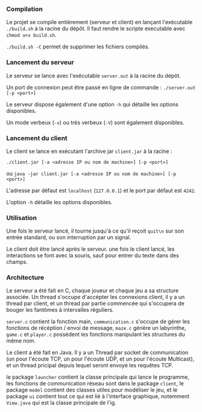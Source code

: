 ### Compilation

Le projet se compile entièrement (serveur et client) en lançant l'exécutable `./build.sh` à la racine du dépôt.
Il faut rendre le scripte executable avec `chmod u+x build.sh`.

`./build.sh -C` permet de supprimer les fichiers compilés.

### Lancement du serveur

Le serveur se lance avec l'exécutable `server.out` à la racine du dépôt.

Un port de connexion peut être passé en ligne de commande : `./server.out [-p <port>]`

Le serveur dispose également d'une option `-h` qui détaille les options disponibles.

Un mode verbeux (`-v`) ou très verbeux (`-V`) sont également disponibles.

### Lancement du client

Le client se lance en exécutant l'archive jar `client.jar` à la racine :

`./client.jar [-a <adresse IP ou nom de machine>] [-p <port>]`

ou `java -jar client.jar [-a <adresse IP ou nom de machine>] [-p <port>]`

L'adresse par défaut est `localhost` (`127.0.0.1`) et le port par défaut est `4242`.

L'option `-h` détaille les options disponibles.

### Utilisation

Une fois le serveur lancé, il tourne jusqu'à ce qu'il reçoit `quit\n` sur son entrée standard, ou son interruption par un signal.

Le client doit être lancé après le serveur. une fois le client lancé, les interactions se font avec la souris, sauf pour entrer du texte dans des champs.

### Architecture

Le serveur a été fait en C, chaque joueur et chaque jeu a sa structure associée. Un thread s'occupe d'accépter les connexions client, il y a un thread par client, et un thread par partie commencée qui s'occupera de bouger les fantômes à intervalles réguliers.

`server.c` contient la fonction main, `communication.c` s'occupe de gérer les fonctions de récéption / envoi de message, `maze.c` génère un labyrinthe, `game.c` et `player.c` possèdent les fonctions manipulant les structures du même nom.

Le client a été fait en Java. Il y a un Thread par socket de communication (un pour l'écoute TCP, un pour l'écoute UDP, et un pour l'écoute Multicast), et un thread pricipal depuis lequel seront envoyé les requêtes TCP.

le package `launcher` contient la classe principale qui lance le programme, les fonctions de communication réseau sont dans le package `client`, le package `model` contient des classes utiles pour modéliser le jeu, et le package `ui` contient tout ce qui est lié à l'interface graphique, notemment `View.java` qui est la classe principale de l'ig.